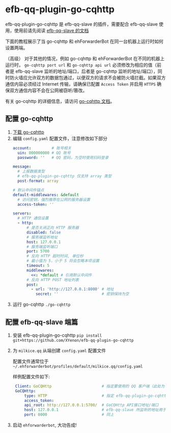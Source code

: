 # efb-qq-plugin-go-cqhttp

efb-qq-plugin-go-cqhttp 是 efb-qq-slave 的插件，需要配合 efb-qq-slave 使用，使用前请先阅读 [efb-qq-slave 的文档](https://github.com/milkice233/efb-qq-slave/blob/master/README_zh-CN.rst)

下面的教程展示了当 go-cqhttp 和 ehForwarderBot 在同一台机器上运行时如何设置两端。

（高级） 对于其他的情况，例如 go-cqhttp 和 ehForwarderBot 在不同的机器上运行时， `go-cqhttp port url` 和 `go-cqhttp api url` 必须修改为相应的值（前者是 efb-qq-slave 监听的地址/端口，后者是 go-cqhttp 监听的地址/端口），同时防火墙应允许双方的数据包通过，以便双方的请求不会被防火墙拦截。如果双方通信内容必须经过 Internet 传输，请确保已配置 `Access Token` 并启用 `HTTPS` 确保双方通信内容不会在公网被窃听/篡改。

有关 go-cqhttp 的详细信息，请访问 [go-cqhttp 文档](https://docs.go-cqhttp.org)。

## 配置 go-cqhttp

1. [下载 go-cqhttp](https://docs.go-cqhttp.org/guide/quick_start.html)
2. 编辑 `config.yaml` 配置文件，注意修改如下部分
   ```yaml
   account:         # 账号相关
     uin: 000000000 # QQ 账号
     password: ''   # QQ 密码，为空时使用扫码登录

   message:
     # 上报数据类型
     # efb-qq-plugin-go-cqhttp 仅支持 array 类型
     post-format: array

   # 默认中间件锚点
   default-middlewares: &default
     # 访问密钥，强烈推荐在公网的服务器设置
     access-token: ''

   servers:
     # HTTP 通信设置
     - http:
         # 是否关闭正向 HTTP 服务器
         disabled: false
         # 服务端监听地址
         host: 127.0.0.1
         # 服务端监听端口
         port: 5700
         # 反向 HTTP 超时时间, 单位秒
         # 最小值为 5，小于 5 将会忽略本项设置
         timeout: 5
         middlewares:
           <<: *default # 引用默认中间件
         # 反向 HTTP POST 地址列表
         post:
           - url: 'http://127.0.0.1:8000' # 地址
             secret: ''                   # 密钥保持为空
      ```
3. 运行 go-cqhttp `./go-cqhttp`

## 配置 efb-qq-slave 端篇

1. 安装 efb-qq-plugin-go-cqhttp `pip install git+https://github.com/XYenon/efb-qq-plugin-go-cqhttp`
2. 为 `milkice.qq` 从端创建 `config.yaml` 配置文件

   配置文件通常位于 `~/.ehforwarderbot/profiles/default/milkice.qq/config.yaml`

   样例配置文件如下:
   ```yaml
    Client: GoCQHttp                      # 指定要使用的 QQ 客户端（此处为 GoCQHttp）
    GoCQHttp:
        type: HTTP                        # 指定 efb-qq-plugin-go-cqhttp 与 GoCQHttp 通信的方式 现阶段仅支持 HTTP
        access_token:
        api_root: http://127.0.0.1:5700/  # GoCQHttp API接口地址/端口
        host: 127.0.0.1                   # efb-qq-slave 所监听的地址用于接收消息
        port: 8000                        # 同上
   ```

3. 启动 `ehforwarderbot`, 大功告成!
